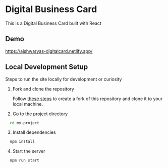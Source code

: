 
# Digital Business Card

This is a Digital Business Card built with React

## Demo

https://aishwaryas-digitalcard.netlify.app/


## Local Development Setup

Steps to run the site locally for development or curiosity

1. Fork and clone the repository

   Follow [these steps](https://docs.github.com/en/get-started/quickstart/fork-a-repo) to create a fork of this repository and clone it to your local machine.

3. Go to the project directory

```bash
  cd my-project
```

3. Install dependencies

```bash
  npm install
```

4. Start the server

```bash
  npm run start
```
